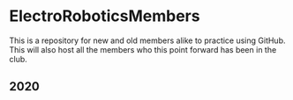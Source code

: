 # ElectroRoboticsMembers
This is a repository for new and old members alike to practice using GitHub. This will also host all the members who this point forward has been in the club. 


## 2020
